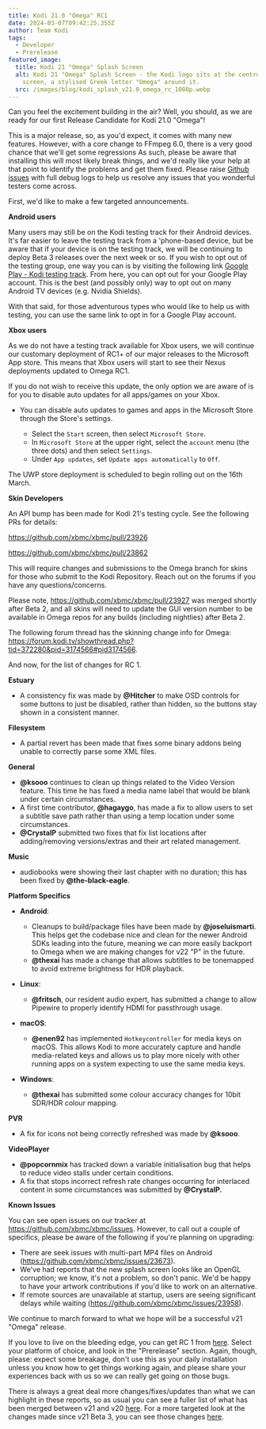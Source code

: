 ```yaml
---
title: Kodi 21.0 "Omega" RC1
date: 2024-03-07T09:42:25.355Z
author: Team Kodi
tags:
  - Developer
  - Prerelease
featured_image:
  title: Kodi 21 "Omega" Splash Screen
  alt: Kodi 21 "Omega" Splash Screen - the Kodi logo sits at the centre of a black
    screen, a stylised Greek letter "Omega" around it.
  src: /images/blog/kodi_splash_v21.0_omega_rc_1080p.webp
---
```

Can you feel the excitement building in the air? Well, you should, as we are ready for our first Release Candidate for Kodi 21.0 "Omega"!

This is a major release, so, as you'd expect, it comes with many new features. However, with a core change to FFmpeg 6.0, there is a very good chance that we'll get some regressions  As such, please be aware that installing this will most likely break things, and we'd really like your help at that point to identify the problems and get them fixed. Please raise [Github issues](https://github.com/xbmc/xbmc/issues) with full debug logs to help us resolve any issues that you wonderful testers come across.

First, we'd like to make a few targeted announcements.

**Android users**

Many users may still be on the Kodi testing track for their Android devices. It's far easier to leave the testing track from a 'phone-based device, but be aware that if your device is on the testing track, we will be continuing to deploy Beta 3 releases over the next week or so. If you wish to opt out of the testing group, one way you can is by visiting the following link [Google Play - Kodi testing track](https://play.google.com/apps/testing/org.xbmc.kodi). From here, you can opt out for your Google Play account. This is the best (and possibly only) way to opt out on many Android TV devices (e.g. Nvidia Shields).

With that said, for those adventurous types who would like to help us with testing, you can use the same link to opt in for a Google Play account.

**Xbox users**

As we do not have a testing track available for Xbox users, we will continue our customary deployment of RC1+ of our major releases to the Microsoft App store. This means that Xbox users will start to see their Nexus deployments updated to Omega RC1.

If you do not wish to receive this update, the only option we are aware of is for you to disable auto updates for all apps/games on your Xbox.

* You can disable auto updates to games and apps in the Microsoft Store through the Store's settings. 

  * Select the `Start` screen, then select `Microsoft Store`.
  * In `Microsoft Store` at the upper right, select the `account` menu (the three dots) and then select `Settings`.
  * Under `App updates`, set `Update apps automatically` to `Off`.

The UWP store deployment is scheduled to begin rolling out on the 16th March.

**Skin Developers**

An API bump has been made for Kodi 21's testing cycle. See the following PRs for details:

https://github.com/xbmc/xbmc/pull/23926

https://github.com/xbmc/xbmc/pull/23862

This will require changes and submissions to the Omega branch for skins for those who submit to the Kodi Repository. Reach out on the forums if you have any questions/concerns.

Please note, https://github.com/xbmc/xbmc/pull/23927 was merged shortly after Beta 2, and all skins will need to  update the GUI version number to be available in Omega repos for any builds (including nightlies) after Beta 2.

The following forum thread has the skinning change info for Omega: https://forum.kodi.tv/showthread.php?tid=372280&pid=3174566#pid3174566.

And now, for the list of changes for RC 1.

**Estuary**

* A consistency fix was made by **@Hitcher** to make OSD controls for some buttons to just be disabled, rather than hidden, so the buttons stay shown in a consistent manner.

**Filesystem**

* A partial revert has been made that fixes some binary addons being unable to correctly parse some XML files.

**General**

* **@ksooo** continues to clean up things related to the Video Version feature. This time he has fixed a media name label that would be blank under certain circumstances.
* A first time contributor, **@hagaygo**, has made a fix to allow users to set a subtitle save path rather than using a temp location under some circumstances.
* **@CrystalP** submitted two fixes that fix list locations after adding/removing versions/extras and their art related management.

**Music**

* audiobooks were showing their last chapter with no duration; this has been fixed by **@the-black-eagle**.

**Platform Specifics**

* **Android**:

  * Cleanups to build/package files have been made by **@joseluismarti**. This helps get the codebase nice and clean for the newer Android SDKs leading into the future, meaning we can more easily backport to Omega when we are making changes for v22 "P" in the future. 
  * **@thexai** has made a change that allows subtitles to be tonemapped to avoid extreme brightness for HDR playback.
* **Linux**:

  * **@fritsch**, our resident audio expert, has submitted a change to allow Pipewire to properly identify HDMI for passthrough usage.
* **macOS**:

  * **@enen92** has implemented `Hotkeycontroller` for media keys on macOS. This allows Kodi to more accurately capture and handle media-related keys and allows us to play more nicely with other running apps on a system expecting to use the same media keys.
* **Windows**:

  * **@thexai** has submitted some colour accuracy changes for 10bit SDR/HDR colour mapping.

**PVR**

* A fix for icons not being correctly refreshed was made by **@ksooo**. 

**VideoPlayer**

* **@popcornmix** has tracked down a variable initialisation bug that helps to reduce video stalls under certain conditions.
* A fix that stops incorrect refresh rate changes occurring for interlaced content in some circumstances was submitted by **@CrystalP.**

**Known Issues**

You can see open issues on our tracker at https://github.com/xbmc/xbmc/issues. However, to call out a couple of specifics, please be aware of the following if you're planning on upgrading:

* There are seek issues with multi-part MP4 files on Android (https://github.com/xbmc/xbmc/issues/23673).
* We've had reports that the new splash screen looks like an OpenGL corruption; we know, it's not a problem, so don't panic. We'd be happy to have your artwork contributions if you'd like to work on an alternative. 
* If remote sources are unavailable at startup, users are seeing significant delays while waiting (https://github.com/xbmc/xbmc/issues/23958).

We continue to march forward to what we hope will be a successful v21 "Omega" release.

If you love to live on the bleeding edge, you can get RC 1 from [here](https://kodi.tv/download). Select your platform of choice, and look in the "Prerelease" section. Again, though, please: expect some breakage, don't use this as your daily installation unless you know how to get things working again, and please share your experiences back with us so we can really get going on those bugs.

There is always a great deal more changes/fixes/updates than what we can highlight in these reports, so as usual you can see a fuller list of what has been merged between v21 and v20 [here](https://github.com/xbmc/xbmc/compare/Nexus...xbmc:21.0rc1-Omega). For a more targeted look at the changes made since v21 Beta 3, you can see those changes [here](https://github.com/xbmc/xbmc/compare/21.0b3-Omega...21.0rc1-Omega).